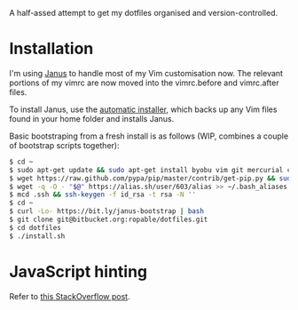 A half-assed attempt to get my dotfiles organised and version-controlled.

# Installation

I'm using [Janus](https://github.com/carlhuda/janus) to handle most of my
Vim customisation now. The relevant portions of my vimrc are now moved into
the vimrc.before and vimrc.after files.

To install Janus, use the [automatic
installer](https://github.com/carlhuda/janus/blob/master/bootstrap.sh),
which backs up any Vim files found in your home folder and installs
Janus.

Basic bootstraping from a fresh install is as follows (WIP, combines a couple
of bootstrap scripts together):

```bash
$ cd ~
$ sudo apt-get update && sudo apt-get install byobu vim git mercurial curl python-software-properties rake
$ wget https://raw.github.com/pypa/pip/master/contrib/get-pip.py && sudo python get-pip.py && sudo pip install virtualenv virtualenvwrapper
$ wget -q -O - "$@" https://alias.sh/user/603/alias >> ~/.bash_aliases
$ mcd .ssh && ssh-keygen -f id_rsa -t rsa -N ''
$ cd ~
$ curl -Lo- https://bit.ly/janus-bootstrap | bash
$ git clone git@bitbucket.org:ropable/dotfiles.git
$ cd dotfiles
$ ./install.sh
```

# JavaScript hinting

Refer to [this StackOverflow post](http://stackoverflow.com/questions/473478/vim-jslint).
